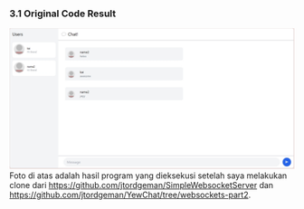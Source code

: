 ### 3.1 Original Code Result
![alt text](original.jpg)
Foto di atas adalah hasil program yang dieksekusi setelah saya melakukan clone dari https://github.com/jtordgeman/SimpleWebsocketServer dan https://github.com/jtordgeman/YewChat/tree/websockets-part2.
